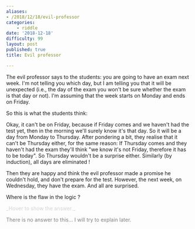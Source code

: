 ```yaml
---
aliases:
- /2018/12/18/evil-professor
categories: 
    - riddle
date: '2018-12-18'
difficulty: 99
layout: post
published: true
title: Evil professor

---
```


The evil professor says to the students: you are going to have an exam next week. I'm not telling you which day, but I am telling you that it will be unexpected (i.e., the day of the exam you won't be sure whether the exam is that day or not). 
I'm assuming that the week starts on Monday and ends on Friday. 

So this is what the students think: 

Okay, it can't be on Friday, because if Friday comes and we haven't had the test yet, then in the morning we'll surely know it's that day. So it will be a day from Monday to Thursday. 
After pondering a bit, they realise that it can't be Thursday either, for the same reason: If Thursday comes and they haven't had the exam they'll think "we know it's not Friday, therefore it has to be today". So Thursday wouldn't be a surprise either. 
Similarly (by induction), all days are eliminated ! 

Then they are happy and think the evil professor made a promise he couldn't hold, and don't prepare for the test. 
However, the next week, on Wednesday, they have the exam. And all are surprised. 

Where is the flaw in the logic ?

<div markdown="1" class='answer-title' style="color: lightgrey">_Hover to show the answer._
</div>
<div class='answer-wrapper'>
<div markdown="1" class='answer' style="color: grey">

There is no answer to this... I will try to explain later.

</div>
</div>
